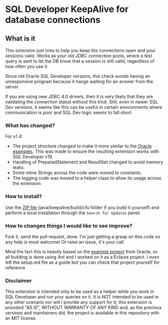 # SQL Developer KeepAlive for database connections
## What is it
This extension just tries to help you keep the connections open and your sessions valid. Works as your old JDBC connection pools, where a test query is sent to let the DB know that a session is still valid, regardless of how often you use it.

Since old Oracle SQL Developer versions, this check avoids having an unresponsive program because it hangs waiting for an answer from the server.

If you are using new JDBC 4.0 drivers, then it is very likely that they are validating the connection status without this trick. Still, even in newer SQL Dev versions, it seems like this can be useful in certain environments where communication is poor and SQL Dev logic seems to fall short.  

### What has changed?

For v1.4:
- The project structure changed to make it more similar to the [Oracle examples](https://github.com/oracle/oracle-db-examples/blob/master/sqldeveloper/extension/setup.md). This was made to ensure the resulting extension works with SQL Developer v19.
- Handling of PreparedStatement and ResultSet changed to avoid memory leaks.
- Some inline Strings across the code were moved to constants.
- The logging code was moved to a helper class to allow its usage across the extension. 

### How to install?

Use the [ZIP file](https://github.com/alfabravoteam/SQLDeveloper-keepalive/releases/download/1.4.0/keepalive-1.4.0.zip) (java/keepalive/build/cfu folder if you build it yourself) and perform a local installation through the `Search for Updates` panel.

### How to changes things I would like to see improve?

Fork it, send the pull request, done. I'm just getting a grasp on this code so any help is most welcome! Or raise an issue, it's your call.

Mind the fact this is heavily based on the [example project](https://github.com/oracle/oracle-db-examples/blob/master/sqldeveloper/extension/setup.md) from Oracle, so all building is done using Ant and I worked on it as a Eclipse project. I even left the setup.md file as a guide but you can check that project yourself for reference. 
 
### Disclaimer

This extension is intended only to be used as a helper while you work in SQL Developer and run your queries on it. It is NOT intended to be used in any other scenario nor will I provide any support for it; this extension is provided "AS IS", WITHOUT WARRANTY OF ANY KIND and, as the previous versions and maintainers did, the project is available in this repository with an MIT license.
